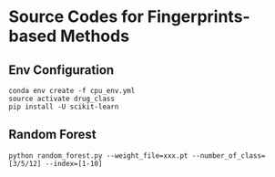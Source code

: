 # Source Codes for Fingerprints-based  Methods

## Env Configuration

```
conda env create -f cpu_env.yml
source activate drug_class
pip install -U scikit-learn
```

## Random Forest

`python random_forest.py --weight_file=xxx.pt --number_of_class=[3/5/12] --index=[1-10]`